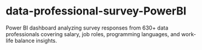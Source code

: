 # data-professional-survey-PowerBI
Power BI dashboard analyzing survey responses from 630+ data professionals covering salary, job roles, programming languages, and work-life balance insights.
